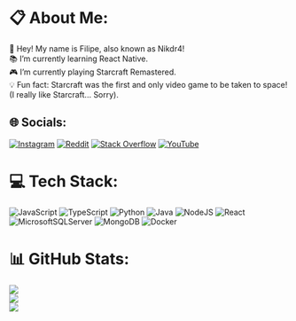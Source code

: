 # 📋 About Me:
👾 Hey! My name is Filipe, also known as Nikdr4!<br>📚 I’m currently learning React Native.<br>🎮 I’m currently playing Starcraft Remastered.<br>💡 Fun fact: Starcraft was the first and only video game to be taken to space! (I really like Starcraft... Sorry).


## 🌐 Socials:
[![Instagram](https://img.shields.io/badge/Instagram-%23E4405F.svg?logo=Instagram&logoColor=white)](https://instagram.com/filipe_yay) [![Reddit](https://img.shields.io/badge/Reddit-%23FF4500.svg?logo=Reddit&logoColor=white)](https://reddit.com/user/Nikdr44) [![Stack Overflow](https://img.shields.io/badge/-Stackoverflow-FE7A16?logo=stack-overflow&logoColor=white)](https://stackoverflow.com/users/28011583) [![YouTube](https://img.shields.io/badge/YouTube-%23FF0000.svg?logo=YouTube&logoColor=white)](https://youtube.com/@filipe_yay) 

# 💻 Tech Stack:
![JavaScript](https://img.shields.io/badge/javascript-%23323330.svg?style=flat&logo=javascript&logoColor=%23F7DF1E) ![TypeScript](https://img.shields.io/badge/typescript-%23007ACC.svg?style=flat&logo=typescript&logoColor=white) ![Python](https://img.shields.io/badge/python-3670A0?style=flat&logo=python&logoColor=ffdd54) ![Java](https://img.shields.io/badge/java-%23ED8B00.svg?style=flat&logo=openjdk&logoColor=white) ![NodeJS](https://img.shields.io/badge/node.js-6DA55F?style=flat&logo=node.js&logoColor=white) ![React](https://img.shields.io/badge/react-%2320232a.svg?style=flat&logo=react&logoColor=%2361DAFB) ![MicrosoftSQLServer](https://img.shields.io/badge/Microsoft%20SQL%20Server-CC2927?style=flat&logo=microsoft%20sql%20server&logoColor=white) ![MongoDB](https://img.shields.io/badge/MongoDB-%234ea94b.svg?style=flat&logo=mongodb&logoColor=white) ![Docker](https://img.shields.io/badge/docker-%230db7ed.svg?style=flat&logo=docker&logoColor=white)
# 📊 GitHub Stats:
![](https://github-readme-stats.vercel.app/api?username=filipeyay&theme=github_dark&hide_border=true&include_all_commits=true&count_private=true)<br/>
![](https://github-readme-streak-stats.herokuapp.com/?user=filipeyay&theme=github_dark&hide_border=true)<br/>
![](https://github-readme-stats.vercel.app/api/top-langs/?username=filipeyay&theme=github_dark&hide_border=true&include_all_commits=true&count_private=true&layout=compact)

<!-- Proudly created with GPRM ( https://gprm.itsvg.in ) -->
